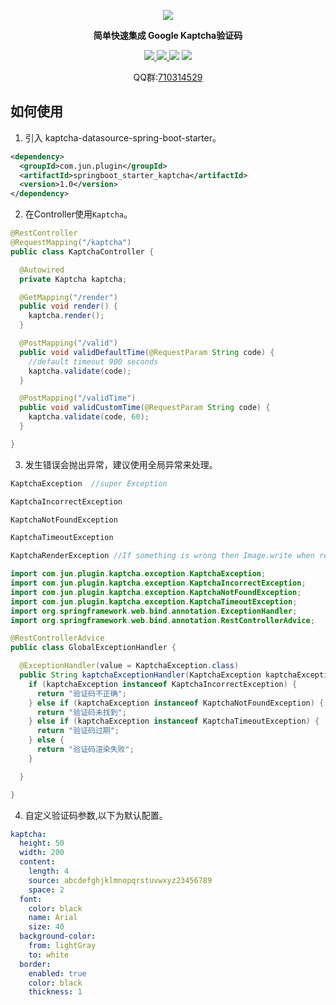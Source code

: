 <p align="center">
  <img src="https://s1.ax1x.com/2018/08/01/PwJZp6.png" border="0" >
</p>

<p align="center">
	<strong>简单快速集成 Google Kaptcha验证码</strong>
</p>

<p align="center">
    <a href="http://mvnrepository.com/artifact/com.jun.plugin/kaptcha-spring-boot-starter" target="_blank">
        <img src="https://maven-badges.herokuapp.com/maven-central/com.jun.plugin/kaptcha-spring-boot-starter/badge.svg" >
    </a>
    <a href="http://www.apache.org/licenses/LICENSE-2.0.html" target="_blank">
        <img src="http://img.shields.io/:license-apache-brightgreen.svg" >
    </a>
    <a>
        <img src="https://img.shields.io/badge/JDK-1.7+-green.svg" >
    </a>
    <a>
        <img src="https://img.shields.io/badge/springBoot-1.4+_1.5+_2.0+-green.svg" >
    </a>
</p>
<p align="center">
	QQ群:<a href="https://jq.qq.com/?_wv=1027&k=5tFhLhS" target="_blank">710314529</a>
</p>


## 如何使用

1. 引入 kaptcha-datasource-spring-boot-starter。

```xml
<dependency>
  <groupId>com.jun.plugin</groupId>
  <artifactId>springboot_starter_kaptcha</artifactId>
  <version>1.0</version>
</dependency>
```

2. 在Controller使用`Kaptcha`。

```java
@RestController
@RequestMapping("/kaptcha")
public class KaptchaController {

  @Autowired
  private Kaptcha kaptcha;

  @GetMapping("/render")
  public void render() {
    kaptcha.render();
  }

  @PostMapping("/valid")
  public void validDefaultTime(@RequestParam String code) {
    //default timeout 900 seconds
    kaptcha.validate(code);
  }

  @PostMapping("/validTime")
  public void validCustomTime(@RequestParam String code) {
    kaptcha.validate(code, 60);
  }

}
```

3. 发生错误会抛出异常，建议使用全局异常来处理。

```java
KaptchaException  //super Exception

KaptchaIncorrectException

KaptchaNotFoundException

KaptchaTimeoutException

KaptchaRenderException //If something is wrong then Image.write when render.
```

```java
import com.jun.plugin.kaptcha.exception.KaptchaException;
import com.jun.plugin.kaptcha.exception.KaptchaIncorrectException;
import com.jun.plugin.kaptcha.exception.KaptchaNotFoundException;
import com.jun.plugin.kaptcha.exception.KaptchaTimeoutException;
import org.springframework.web.bind.annotation.ExceptionHandler;
import org.springframework.web.bind.annotation.RestControllerAdvice;

@RestControllerAdvice
public class GlobalExceptionHandler {

  @ExceptionHandler(value = KaptchaException.class)
  public String kaptchaExceptionHandler(KaptchaException kaptchaException) {
    if (kaptchaException instanceof KaptchaIncorrectException) {
      return "验证码不正确";
    } else if (kaptchaException instanceof KaptchaNotFoundException) {
      return "验证码未找到";
    } else if (kaptchaException instanceof KaptchaTimeoutException) {
      return "验证码过期";
    } else {
      return "验证码渲染失败";
    }

  }

}
```

4. 自定义验证码参数,以下为默认配置。

```yaml
kaptcha:
  height: 50
  width: 200
  content:
    length: 4
    source: abcdefghjklmnopqrstuvwxyz23456789
    space: 2
  font:
    color: black
    name: Arial
    size: 40
  background-color:
    from: lightGray
    to: white
  border:
    enabled: true
    color: black
    thickness: 1
```
